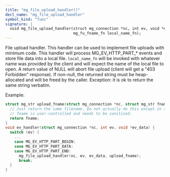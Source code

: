```yaml
---
title: "mg_file_upload_handler()"
decl_name: "mg_file_upload_handler"
symbol_kind: "func"
signature: |
  void mg_file_upload_handler(struct mg_connection *nc, int ev, void *ev_data,
                              mg_fu_fname_fn local_name_fn);
---
```


File upload handler.
This handler can be used to implement file uploads with minimum code.
This handler will process MG_EV_HTTP_PART_* events and store file data into
a local file.
`local_name_fn` will be invoked with whatever name was provided by the client
and will expect the name of the local file to open. A return value of NULL will
abort file upload (client will get a "403 Forbidden" response). If non-null,
the returned string must be heap-allocated and will be freed by the caller.
Exception: it is ok to return the same string verbatim.

Example:

```c
struct mg_str upload_fname(struct mg_connection *nc, struct mg_str fname) {
  // Just return the same filename. Do not actually do this except in test!
  // fname is user-controlled and needs to be sanitized.
  return fname;
}
void ev_handler(struct mg_connection *nc, int ev, void *ev_data) {
  switch (ev) {
    ...
    case MG_EV_HTTP_PART_BEGIN:
    case MG_EV_HTTP_PART_DATA:
    case MG_EV_HTTP_PART_END:
      mg_file_upload_handler(nc, ev, ev_data, upload_fname);
      break;
  }
}
``` 


